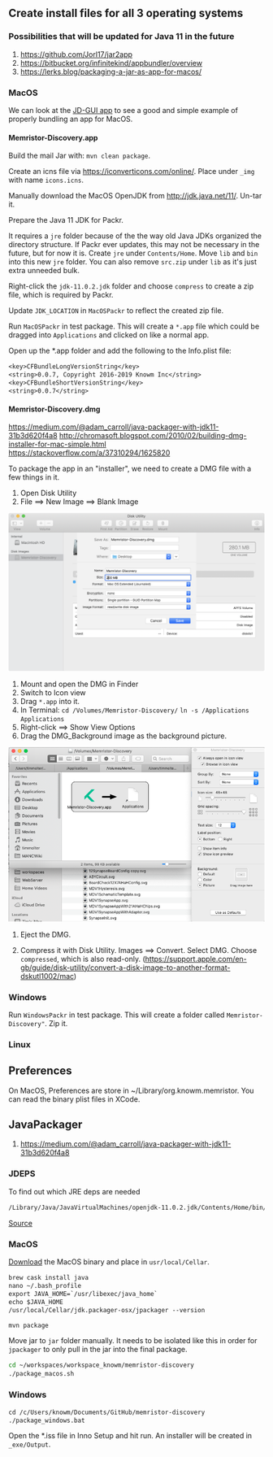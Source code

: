 ## Create install files for all 3 operating systems

### Possibilities that will be updated for Java 11 in the future

1. <https://github.com/Jorl17/jar2app>
1. <https://bitbucket.org/infinitekind/appbundler/overview>
1. <https://lerks.blog/packaging-a-jar-as-app-for-macos/>


### MacOS

We can look at the [JD-GUI app](https://github.com/java-decompiler/jd-gui/blob/master/src/osx/resources/Info.plist) to see a good and simple example of properly bundling an app for MacOS.

#### Memristor-Discovery.app

Build the mail Jar with: `mvn clean package`.

Create an icns file via <https://iconverticons.com/online/>. Place under `_img` with name `icons.icns`.

Manually download the MacOS OpenJDK from <http://jdk.java.net/11/>. Un-tar it.

Prepare the Java 11 JDK for Packr. 

It requires a `jre` folder because of the the way old Java JDKs organized the directory structure. If Packr ever updates, this may not be necessary in the future, but for now it is. Create `jre` under `Contents/Home`. Move `lib` and `bin` into this new `jre` folder. You can also remove `src.zip` under `lib` as it's just extra unneeded bulk. 

Right-click the `jdk-11.0.2.jdk` folder and choose `compress` to create a zip file, which is required by Packr.

Update `JDK_LOCATION` in `MacOSPackr` to reflect the created zip file. 

Run `MacOSPackr` in test package. This will create a `*.app` file which could be dragged into `Applications` and clicked on like a normal app.

Open up the *.app folder and add the following to the Info.plist file:

```
<key>CFBundleLongVersionString</key>
<string>0.0.7, Copyright 2016-2019 Knowm Inc</string>
<key>CFBundleShortVersionString</key>
<string>0.0.7</string>
```

#### Memristor-Discovery.dmg

<https://medium.com/@adam_carroll/java-packager-with-jdk11-31b3d620f4a8>
<http://chromasoft.blogspot.com/2010/02/building-dmg-installer-for-mac-simple.html>
<https://stackoverflow.com/a/37310294/1625820>

To package the app in an "installer", we need to create a DMG file with a few things in it. 

1. Open Disk Utility
1. File ==> New Image ==> Blank Image

![](_exe/DiskUtility.png)

1. Mount and open the DMG in Finder
1. Switch to Icon view
1. Drag `*.app` into it.
1. In Terminal: `cd /Volumes/Memristor-Discovery/` `ln -s /Applications Applications`
1. Right-click ==> Show View Options
1. Drag the DMG_Background image as the background picture.

![](_exe/DMG_Setup.png)

1. Eject the DMG.

1. Compress it with Disk Utility. Images ==> Convert. Select DMG. Choose `compressed`, which is also read-only. (https://support.apple.com/en-gb/guide/disk-utility/convert-a-disk-image-to-another-format-dskutl1002/mac)

### Windows

Run `WindowsPackr` in test package. This will create a folder called `Memristor-Discovery"`. Zip it.

### Linux

## Preferences

On MacOS, Preferences are store in ~/Library/org.knowm.memristor. You can read the binary plist files in XCode.

## JavaPackager

1. <https://medium.com/@adam_carroll/java-packager-with-jdk11-31b3d620f4a8>


### JDEPS

To find out which JRE deps are needed

```bash
/Library/Java/JavaVirtualMachines/openjdk-11.0.2.jdk/Contents/Home/bin/jdeps --list-deps /Users/timmolter/workspaces/workspace_knowm/memristor-discovery/jar/memristor-discovery-0.0.8-SNAPSHOT.jar
```

[Source](https://medium.com/azulsystems/using-jlink-to-build-java-runtimes-for-non-modular-applications-9568c5e70ef4)

### MacOS


[Download](https://mail.openjdk.java.net/pipermail/openjfx-dev/2018-September/022500.html) the MacOS binary and place in `usr/local/Cellar`.


```
brew cask install java
nano ~/.bash_profile
export JAVA_HOME=`/usr/libexec/java_home`
echo $JAVA_HOME 
/usr/local/Cellar/jdk.packager-osx/jpackager --version
```

```
mvn package
```
Move jar to `jar` folder manually. It needs to be isolated like this in order for `jpackager` to only pull in the jar into the final package.


```bash
cd ~/workspaces/workspace_knowm/memristor-discovery
./package_macos.sh
```

### Windows

```
cd /c/Users/knowm/Documents/GitHub/memristor-discovery
./package_windows.bat
```

Open the *.iss file in Inno Setup and hit run. An installer will be created in `_exe/Output`.





